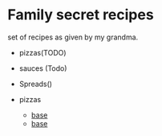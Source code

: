 # Family secret recipes

set of recipes as given by my grandma.

* pizzas(TODO)
* sauces (Todo)
* Spreads()

* pizzas
    - [base](./base.md)
    - [base](.//base.md)
